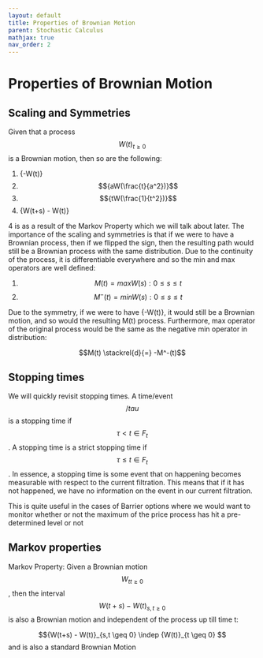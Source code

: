 ```yaml
---
layout: default
title: Properties of Brownian Motion
parent: Stochastic Calculus
mathjax: true
nav_order: 2
---
```

# Properties of Brownian Motion
## Scaling and Symmetries
Given that a process $${W(t)}_{t \geq 0}$$ is a Brownian motion, then so are the following:
1. {-W(t)}
2. $${aW(\frac{t}{a^2})}$$
3. $${tW(\frac{1}{t^2})}$$
4. {W(t+s) - W(t)}

4 is as a result of the Markov Property which we will talk about later. The importance of the scaling and symmetries is that if we were to have a Brownian process, then if we flipped the sign, then the resulting path would still be a Brownian process with the same distribution. Due to the continuity of the process, it is differentiable everywhere and so the min and max operators are well defined:

1. $$M(t) = max {W(s): 0 \leq s \leq t}$$
2. $$M^-(t) = min {W(s): 0 \leq s \leq t}$$

Due to the symmetry, if we were to have {-W(t)}, it would still be a Brownian motion, and so would the resulting M(t) process. Furthermore, max operator of the original process would be the same as the negative min operator in distribution:

$$M(t) \stackrel{d}{=} -M^-(t)$$

## Stopping times
We will quickly revisit stopping times. A time/event $$/tau$$ is a stopping time if $${\tau < t} \in F_t$$. A stopping time is a strict stopping time if $${\tau \leq t} \in F_t$$. In essence, a stopping time is some event that on happening becomes measurable with respect to the current filtration. This means that if it has not happened, we have no information on the event in our current filtration.

This is quite useful in the cases of Barrier options where we would want to monitor whether or not the maximum of the price process has hit a pre-determined level or not

## Markov properties
Markov Property:
Given a Brownian motion $$ {W_t}_{t \geq 0} $$, then the interval $$ {W(t+s) -  W(t)}_{s,t \geq 0} $$ is also a Brownian motion and independent of the process up till time t:

$${W(t+s) -  W(t)}_{s,t \geq 0} \indep {W(t)}_{t \geq 0} $$ and is also a standard Brownian Motion
